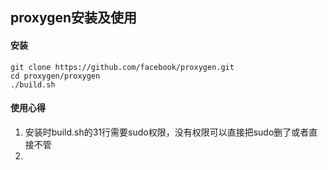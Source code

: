 ## proxygen安装及使用
#### 安装
```
git clone https://github.com/facebook/proxygen.git
cd proxygen/proxygen
./build.sh
```

#### 使用心得
1. 安装时build.sh的31行需要sudo权限，没有权限可以直接把sudo删了或者直接不管
2. 
